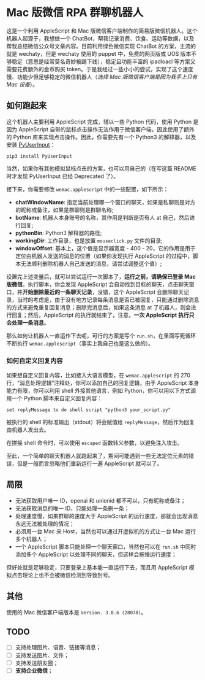# Mac 版微信 RPA 群聊机器人

这是一个利用 AppleScript 和 Mac 版微信客户端制作的简易版微信机器人。这个机器人起源于，我想做一个 ChatBot，帮我记录消费、饮食、运动等数据，以及帮我总结微信公众号文章内容。目前利用绿色微信实现 ChatBot 的方案，主流的就是 wechaty，但是 wechaty 使用的 puppet 中，免费的网页版或 UOS 版本不够稳定（意思是经常莫名奇妙被踢下线），稳定且功能丰富的 ipadloacl 等方案又需要花费额外的金币购买 token。于是我经过一些小小的尝试，实现了这个速度慢、功能少但足够稳定的微信机器人（*选择 Mac 版微信客户端是因为我手上只有 Mac 设备*）。

## 如何跑起来

这个机器人主要利用 AppleScript 完成，辅以一些 Python 代码，使用 Python 是因为 AppleScript 自带的鼠标点击操作无法作用于微信客户端，因此使用了额外的 Python 库来实现点击操作。因此，你需要先有一个 Python3 的解释器，以及安装 [PyUserInput](https://github.com/PyUserInput/PyUserInput)：

```
pip3 install PyUserInput
```

当然，如果你有其他模拟鼠标点击的方案，也可以用自己的（在写这篇 README 时才发现 PyUserInput 已经 Deprecated 了）。

接下来，你需要修改 `wemac.applescript` 中的一些配置，如下所示：

- **chatWindowName**: 指定当前处理哪一个窗口的聊天，如果是私聊则是对方的昵称或备注，如果是群聊则是群聊名称;
- **botName**: 机器人本身账号的名称，其作用是判断是否有人 at 自己，然后进行回复;
- **pythonBin**: Python3 解释器的路径;
- **workingDir**: 工作目录，也是放置 `mouseclick.py` 文件的目录;
- **windowOffset**: 基本上，这个值是显示器宽度 - 400 - 20，它的作用是用于定位由机器人发送的消息的位置（如果你发现执行 AppleScript 的过程中，脚本无法顺利删除机器人自己发送的消息，请尝试调整这个值）;

设置完上述变量后，就可以尝试运行一次脚本了，**运行之前，请确保已登录 Mac 版微信**。执行脚本，你会发现 AppleScript 会自动找到目标的聊天，点击聊天窗口，并**开始删除最近的一条聊天记录**，没错，这个 AppleScript 会删除聊天记录，当时的考虑是，由于没有地方记录每条消息是否已被回复，只能通过删除消息的方式来避免重复回复消息；删除完消息后，如果这条消息 at 了机器人，则会进行回复；然后，AppleScript 的执行就结束了，注意，**一次 AppleScript 执行只会处理一条消息**。

那么如何让机器人一直运作下去呢，可行的方案是写个 `run.sh`，在里面写死循环不断执行 `wemac.applescript`（事实上我自己也是这么做的）。

### 如何自定义回复内容

如果想自定义回复内容，比如接入大语言模型，在 `wemac.applescript` 的 270 行，“消息处理逻辑”注释处，你可以添加自己的回复逻辑，由于 AppleScript 本身能力有限，你可以利用 shell 外接其他语言，例如 Python，你可以用以下方式调用一个 Python 脚本来自定义回复内容：

```
set replyMessage to do shell script "python3 your_script.py"
````

被执行的 shell 的标准输出（stdout）将会赋值给 `replyMessage`，然后作为回复由机器人发出去。

在拼接 shell 命令时，可以使用 `escaped` 函数转义参数，以避免注入攻击。

至此，一个简单的聊天机器人就跑起来了，期间可能遇到一些无法定位元素的错误，但是一般而言忽略他们重新运行一遍 AppleScript 就可以了。

## 局限

- 无法获取用户唯一 ID，openai 和 unionid 都不可以，只有昵称或备注；
- 无法获取消息的唯一 ID，只能处理一条删一条；
- 处理速度慢，如果群聊的速度大于 AppleScript 的运行速度，那就会出现消息永远无法被处理的情况；
- 必须用一台 Mac 来 Host，当然也可以通过开虚拟机的方式让一台 Mac 运行多个机器人；
- 一个 AppleScript 脚本只能处理一个聊天窗口，当然也可以在 `run.sh` 中同时添加多个 AppleScript 以处理不同的聊天，但这样会拖慢运行速度；

但好处就是足够稳定，只要登录上基本能一直运行下去，而且用 AppleScript 模拟点击理论上也不会被微信检测到导致封号。

## 其他

使用的 Mac 微信客户端版本是 `Version. 3.8.6 (28078)`。

## TODO

- [ ] 支持处理图片、语音、链接等消息；
- [ ] 支持发送图片、文件；
- [ ] 支持发送朋友圈；
- [ ] **支持企业微信**；